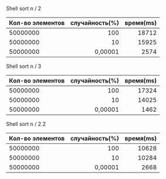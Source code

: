 Shell sort n / 2

Кол-во элементов|случайность(%)|время(ms)
---|---:|---:
50000000|100|18712
50000000|10|15925
50000000|0,00001|2574

Shell sort n / 3

Кол-во элементов|случайность(%)|время(ms)
---|---:|---:
50000000|100|17324
50000000|10|14025
50000000|0,00001|1462

Shell sort n / 2.2

Кол-во элементов|случайность(%)|время(ms)
---|---:|---:
50000000|100|10628
50000000|10|10284
50000000|0,00001|2668



